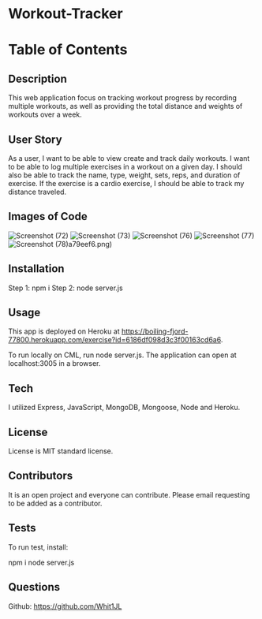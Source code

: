 # Workout-Tracker



# Table of Contents

## Description 

This web application focus on tracking workout progress by recording multiple workouts, as well as providing the total distance and weights of workouts over a week.

## User Story

As a user, I want to be able to view create and track daily workouts. I want to be able to log multiple exercises in a workout on a given day. I should also be able to track the name, type, weight, sets, reps, and duration of exercise. If the exercise is a cardio exercise, I should be able to track my distance traveled.

## Images of Code

![Screenshot (72)](https://user-images.githubusercontent.com/82970208/140623230-12da7c0a-a630-4dbb-87fd-37b48a79eef6.png)
![Screenshot (73)](https://user-images.githubusercontent.com/82970208/140623237-88a1d1e4-a826-48da-a998-007ffcb84915.png)
![Screenshot (76)](https://user-images.githubusercontent.com/82970208/140623232-995d11f9-f99c-4bf6-b300-7fedf669479a.png)
![Screenshot (77)](https://user-images.githubusercontent.com/82970208/140623234-10cd70b0-0812-46ed-b999-ee03015a1077.png)
![Screenshot (78)](https://user-images.githubusercontent.com/82970208/140623235-9372ee11-9b26-425a-b117-5cc153b4aa5c.png)a79eef6.png)


## Installation

Step 1: npm i 
Step 2: node server.js

## Usage 

This app is deployed on Heroku at https://boiling-fjord-77800.herokuapp.com/exercise?id=6186df098d3c3f00163cd6a6.

To run locally on CML, run node server.js. The application can open at localhost:3005 in a browser.

## Tech

I utilized Express, JavaScript, MongoDB, Mongoose, Node and Heroku. 

## License 

License is MIT standard license. 

## Contributors

It is an open project and everyone can contribute. Please email requesting to be added as a contributor.

## Tests

To run test, install:

 npm i 
 node server.js

## Questions
Github: https://github.com/Whit1JL
